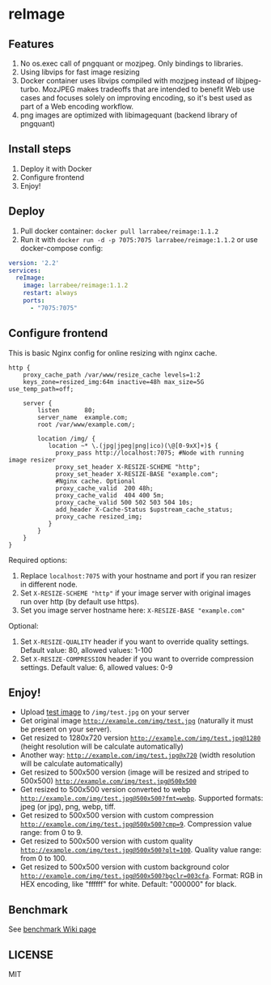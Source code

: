 # reImage

## Features
1. No os.exec call of pngquant or mozjpeg. Only bindings to libraries.
2. Using libvips for fast image resizing
3. Docker container uses libvips compiled with mozjpeg instead of libjpeg-turbo. MozJPEG makes tradeoffs that are intended to benefit Web use cases and focuses solely on improving encoding, so it's best used as part of a Web encoding workflow.
4. png images are optimized with libimagequant (backend library of pngquant)


## Install steps
1. Deploy it with Docker
2. Configure frontend
3. Enjoy!

## Deploy
1. Pull docker container:  `docker pull larrabee/reimage:1.1.2`
2. Run it with `docker run -d -p 7075:7075 larrabee/reimage:1.1.2` or use docker-compose config:
```yml
version: '2.2'
services:
  reImage:
    image: larrabee/reimage:1.1.2
    restart: always
    ports:
      - "7075:7075"  
```

## Configure frontend
This is basic Nginx config for online resizing with nginx cache.
```nginx
http {
    proxy_cache_path /var/www/resize_cache levels=1:2 
    keys_zone=resized_img:64m inactive=48h max_size=5G use_temp_path=off;

    server {
        listen       80;
        server_name  example.com;
        root /var/www/example.com/;

        location /img/ {
           location ~* \.(jpg|jpeg|png|ico)(\@[0-9xX]+)$ {
             proxy_pass http://localhost:7075; #Node with running image resizer
             proxy_set_header X-RESIZE-SCHEME "http";
             proxy_set_header X-RESIZE-BASE "example.com";
             #Nginx cache. Optional
             proxy_cache_valid  200 48h;
             proxy_cache_valid  404 400 5m;
             proxy_cache_valid 500 502 503 504 10s;
             add_header X-Cache-Status $upstream_cache_status;
             proxy_cache resized_img;
           }
        }
    }
}
```
Required options: 
1. Replace `localhost:7075` with your hostname and port if you ran resizer in different node. 
2. Set `X-RESIZE-SCHEME "http"` if your image server with original images run over http (by default use https). 
3. Set you image server hostname here: `X-RESIZE-BASE "example.com"` 

Optional: 
1. Set `X-RESIZE-QUALITY` header if you want to override quality settings. Default value: 80, allowed values: 1-100 
2. Set `X-RESIZE-COMPRESSION` header if you want to override compression settings. Default value: 6, allowed values: 0-9 


## Enjoy!
* Upload [test image](samples/jpeg/bird_1920x1279.jpg) to `/img/test.jpg` on your server
* Get original image [`http://example.com/img/test.jpg`](http://example.com/img/test.jpg) (naturally it must be present on your server).
* Get resized to 1280x720 version [`http://example.com/img/test.jpg@1280`](http://example.com/img/test.jpg@1280) (height resolution will be calculate automatically)
* Another way: [`http://example.com/img/test.jpg@x720`](http://example.com/img/test.jpg@x720) (width resolution will be calculate automatically)
* Get resized to 500x500 version (image will be resized and striped to 500x500) [`http://example.com/img/test.jpg@500x500`](http://example.com/img/test.jpg@500x500)  
* Get resized to 500x500 version converted to webp [`http://example.com/img/test.jpg@500x500?fmt=webp`](http://example.com/img/test.jpg@500x500?fmt=webp). Supported formats: jpeg (or jpg), png, webp, tiff.  
* Get resized to 500x500 version with custom compression [`http://example.com/img/test.jpg@500x500?cmp=9`](http://example.com/img/test.jpg@500x500?cmp=9). Compression value range: from 0 to 9.  
* Get resized to 500x500 version with custom quality [`http://example.com/img/test.jpg@500x500?qlt=100`](http://example.com/img/test.jpg@500x500?qlt=100). Quality value range: from 0 to 100.  
* Get resized to 500x500 version with custom background color [`http://example.com/img/test.jpg@500x500?bgclr=003cfa`](http://example.com/img/test.jpg@500x500?qlt=100). Format: RGB in HEX encoding, like "ffffff" for white. Default: "000000" for black.


## Benchmark
See [benchmark Wiki page](https://github.com/ultimate-guitar/reImage/wiki/Benchmark)

## LICENSE
MIT
